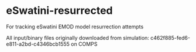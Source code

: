 # eSwatini-resurrected
For tracking eSwatini EMOD model resurrection attempts

All input/binary files originally downloaded from simulation: c462f885-fed6-e811-a2bd-c4346bcb1555 on COMPS
